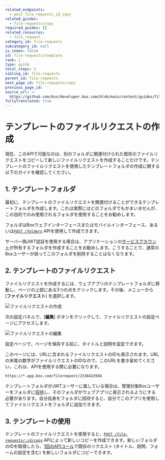 ```yaml
---
related_endpoints:
  - post_file_requests_id_copy
related_guides:
  - file-requests/copy
required_guides: []
related_resources:
  - file_request
category_id: file-requests
subcategory_id: null
is_index: false
id: file-requests/template
rank: 1
type: guide
total_steps: 5
sibling_id: file-requests
parent_id: file-requests
next_page_id: file-requests/copy
previous_page_id: ''
source_url: >-
  https://github.com/box/developer.box.com/blob/main/content/guides/file-requests/1-template.md
fullyTranslated: true
---
```

# テンプレートのファイルリクエストの作成

現在、このAPIで可能なのは、別のフォルダに関連付けられた既存のファイルリクエストをコピーして新しいファイルリクエストを作成することだけです。テンプレートのファイルリクエストを使用したテンプレートフォルダの作成に関する以下のガイドを確認してください。

## 1. テンプレートフォルダ

最初に、テンプレートのファイルリクエストを関連付けることができるテンプレートフォルダを作成します。これは実際にはどのフォルダでもかまいませんが、この目的でのみ使用されるフォルダを使用することをお勧めします。

フォルダはBoxウェブインターフェースまたはモバイルインターフェース、あるいは[`POST /folders`](e://post_folders) APIを使用して作成できます。

<Message notice>

サーバー側JWT認証を使用する場合は、アプリケーションの[サービスアカウント](page://platform/user-types/#service-account)が所有するフォルダを作成することをお勧めします。こうすることで、通常のBoxユーザーが誤ってこのフォルダを削除することはなくなります。

</Message>

## 2. テンプレートのファイルリクエスト

ファイルリクエストを作成するには、ウェブアプリのテンプレートフォルダに移動し、ページの上部にある3つの点をクリックします。その後、メニューから \[**ファイルリクエスト**] を選択します。

<ImageFrame center shadow>

![ファイルリクエストの作成](./images/create.png)

</ImageFrame>

次の設定パネルで、\[**編集**] ボタンをクリックして、ファイルリクエストの設定ページにアクセスします。

<ImageFrame center shadow>

![ファイルリクエストの編集](./images/edit.png)

</ImageFrame>

設定ページで、ページを保存する前に、タイトルと説明を設定できます。

このページには、URLに含まれるファイルリクエストのIDも表示されます。URLの末尾の数字がファイルリクエストのIDなので、このURLを書き留めてください。これは、APIを使用する際に必要になります。

```sh
https://*.app.box.com/filerequest/2338423584

```

<Message warning>

テンプレートフォルダがJWTユーザーに属している場合は、管理対象Boxユーザーをフォルダに[招待](e://post-collaborations)し、そのフォルダがウェブアプリに表示されるようにする必要があります。自分自身をフォルダに招待すると、自分でこのアプリを使用してファイルリクエストをフォルダに追加できます。

</Message>

## 3. テンプレートの使用

テンプレートのファイルリクエストを使用すると、[`POST /file-requests/:id/copy`](e://post_file_requests_id_copy) APIによって新しいコピーを作成できます。新しいフォルダのIDを取得したら、[1回のAPIコール](g://file-requests/copy)で既存のリクエスト (タイトル、説明、フォームの設定を含む) を新しいフォルダにコピーできます。
